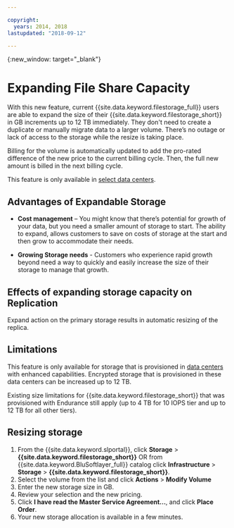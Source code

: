 ```yaml
---

copyright:
  years: 2014, 2018
lastupdated: "2018-09-12"

---
```

{:new_window: target="_blank"}

# Expanding File Share Capacity

With this new feature, current {{site.data.keyword.filestorage_full}} users are able to expand the size of their {{site.data.keyword.filestorage_short}} in GB increments up to 12 TB immediately. They don't need to create a duplicate or manually migrate data to a larger volume. There’s no outage or lack of access to the storage while the resize is taking place. 

Billing for the volume is automatically updated to add the pro-rated difference of the new price to the current billing cycle. Then, the full new amount is billed in the next billing cycle.

This feature is only available in [select data centers](new-ibm-block-and-file-storage-location-and-features.html). 

## Advantages of Expandable Storage

- **Cost management** – You might know that there’s potential for growth of your data, but you need a smaller amount of storage to start. The ability to expand, allows customers to save on costs of storage at the start and then grow to accommodate their needs.  

- **Growing Storage needs** - Customers who experience rapid growth beyond need a way to quickly and easily increase the size of their storage to manage that growth.

## Effects of expanding storage capacity on Replication

Expand action on the primary storage results in automatic resizing of the replica.

## Limitations

This feature is only available for storage that is provisioned in [data centers](new-ibm-block-and-file-storage-location-and-features.html) with enhanced capabilities. Encrypted storage that is provisioned in these data centers can be increased up to 12 TB. 

Existing size limitations for {{site.data.keyword.filestorage_short}} that was provisioned with Endurance still apply (up to 4 TB for 10 IOPS tier and up to 12 TB for all other tiers).

## Resizing storage

1. From the {{site.data.keyword.slportal}}, click **Storage** > **{{site.data.keyword.filestorage_short}}** OR from {{site.data.keyword.BluSoftlayer_full}} catalog click **Infrastructure** > **Storage** > **{{site.data.keyword.filestorage_short}}**.
2. Select the volume from the list and click **Actions** > **Modify Volume**
3. Enter the new storage size in GB.
4. Review your selection and the new pricing.
5. Click **I have read the Master Service Agreement...**, and click **Place Order**.
6. Your new storage allocation is available in a few minutes.

